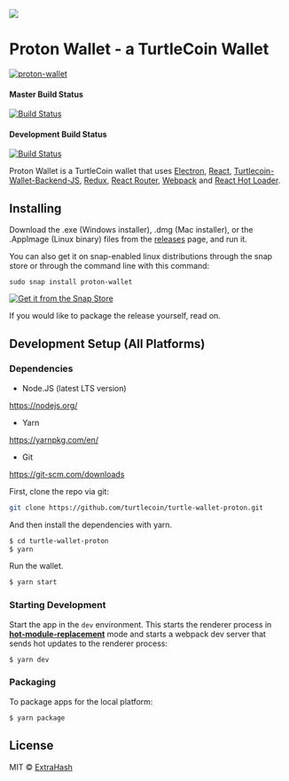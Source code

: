 <img src="https://cdn.discordapp.com/attachments/595762657458651152/599842701978107904/unknown.png">

# Proton Wallet - a TurtleCoin Wallet
[![proton-wallet](https://snapcraft.io/proton-wallet/badge.svg)](https://snapcraft.io/proton-wallet)

#### Master Build Status
[![Build Status](https://travis-ci.org/turtlecoin/turtle-wallet-proton.svg?branch=master)](https://travis-ci.org/turtlecoin/turtle-wallet-proton)

#### Development Build Status
[![Build Status](https://travis-ci.org/turtlecoin/turtle-wallet-proton.svg?branch=development)](https://travis-ci.org/turtlecoin/turtle-wallet-proton)

<p>
  Proton Wallet is a TurtleCoin wallet that uses <a href="http://electron.atom.io/">Electron</a>, <a href="https://facebook.github.io/react/">React</a>, <a href="https://github.com/turtlecoin/turtlecoin-wallet-backend-js">Turtlecoin-Wallet-Backend-JS</a>, <a href="https://github.com/reactjs/redux">Redux</a>, <a href="https://github.com/reactjs/react-router">React Router</a>, <a href="http://webpack.github.io/docs/">Webpack</a> and <a href="https://github.com/gaearon/react-hot-loader">React Hot Loader</a>.
</p>

## Installing 

Download the .exe (Windows installer), .dmg (Mac installer), or the .AppImage (Linux binary) files from the [releases](https://github.com/turtlecoin/turtle-wallet-proton/releases) page, and run it.

You can also get it on snap-enabled linux distributions through the snap store or through the command line with this command:

`sudo snap install proton-wallet`

[![Get it from the Snap Store](https://snapcraft.io/static/images/badges/en/snap-store-white.svg)](https://snapcraft.io/proton-wallet)

If you would like to package the release yourself, read on.

## Development Setup (All Platforms)

### Dependencies

* Node.JS (latest LTS version)

https://nodejs.org/

* Yarn

https://yarnpkg.com/en/

* Git

https://git-scm.com/downloads

First, clone the repo via git:

```bash
git clone https://github.com/turtlecoin/turtle-wallet-proton.git
```

And then install the dependencies with yarn.

```bash
$ cd turtle-wallet-proton
$ yarn
```

Run the wallet.

```bash
$ yarn start
```

### Starting Development

Start the app in the `dev` environment. This starts the renderer process in [**hot-module-replacement**](https://webpack.js.org/guides/hmr-react/) mode and starts a webpack dev server that sends hot updates to the renderer process:

```bash
$ yarn dev
```

### Packaging 

To package apps for the local platform:

```bash
$ yarn package
```

## License

MIT © [ExtraHash](https://github.com/ExtraHash)

